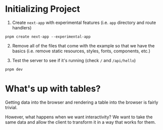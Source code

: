 # Initializing Project

1. Create `next-app` with experimental features (i.e. `app` directory and route handlers)

```
pnpm create next-app --experimental-app
```

2. Remove all of the files that come with the example so that we have the basics (i.e. remove static resources, styles, fonts, components, etc.)

3. Test the server to see if it's running (check `/` and `/api/hello`)
```
pnpm dev
```

# What's up with tables?

Getting data into the browser and rendering a table into the browser is fairly trivial.

However, what happens when we want interactivity? We want to take the same data and allow the client to transform it in a way that works for them.